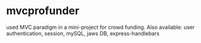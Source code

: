 # mvcprofunder
used MVC paradigm in a mini-project for crowd funding. Also available: user authentication, session, mySQL, jaws DB, express-handlebars 
